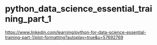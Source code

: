 # python_data_science_essential_training_part_1

https://www.linkedin.com/learning/python-for-data-science-essential-training-part-1/plot-formatting?autoplay=true&u=57692769

